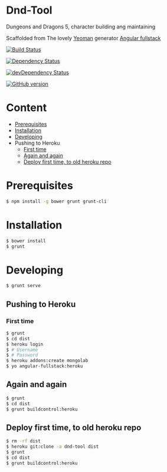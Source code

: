 Dnd-Tool
===
Dungeons and Dragons 5, character building ang maintaining

Scaffolded from The lovely [Yeoman](https://yeoman.io/) generator [Angular fullstack](https://github.com/DaftMonk/generator-angular-fullstack)

[![Build Status](https://travis-ci.org/jensim/dd.png)](https://travis-ci.org/jensim/dd)

[![Dependency Status](https://david-dm.org/jensim/dd.png)](https://david-dm.org/jensim/dd)

[![devDependency Status](https://david-dm.org/jensim/dd/dev-status.png)](https://david-dm.org/jensim/dd#info=devDependencies)

[![GitHub version](https://badge.fury.io/gh/jensim%2Fdd.png)](https://badge.fury.io/gh/jensim%2Fdd)

# Content

* [Prerequisites](#prerequisites)
* [Installation](#installation)
* [Developing](#developing)
* Pushing to Heroku
  * [First time](#first-time)
  * [Again and again](#again-and-again)
  * [Deploy first time, to old heroku repo](#deploy-first-time-to-old-heroku-repo)

# Prerequisites

```bash
$ npm install -g bower grunt grunt-cli
```

# Installation

```bash
$ bower install
$ grunt
```

# Developing

```bash
$ grunt serve
```

## Pushing to Heroku

### First time

```bash
$ grunt
$ cd dist
$ heroku login
$ # Username
$ # Password
$ heroku addons:create mongolab
$ yo angular-fullstack:heroku
```

## Again and again

```bash
$ grunt
$ cd dist
$ grunt buildcontrol:heroku
```

## Deploy first time, to old heroku repo

```bash
$ rm -rf dist
$ heroku git:clone -a dnd-tool dist
$ grunt
$ cd dist
$ grunt buildcontrol:heroku
```
